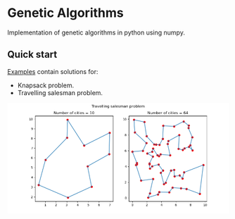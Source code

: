 # Genetic Algorithms
Implementation of genetic algorithms in python using numpy.

## Quick start
[Examples](https://github.com/abuelnasr0/genetic_algorithms/tree/main/examples) contain 
solutions for:
- Knapsack problem.
- Travelling salesman problem.

![Travelling salesman problem image](https://github.com/abuelnasr0/genetic_algorithms/blob/main/images/Travelling_salesman.png)